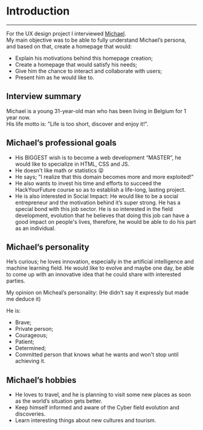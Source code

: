 # Introduction
---
For the UX design project I interviewed [Michael](https://github.com/Mika215).    
My main objective was to be able to fully understand Michael’s persona, and based on that, create a homepage that would:

* Explain his motivations behind this homepage creation;
* Create a homepage that would satisfy his needs;
* Give him the chance to interact and collaborate with users;
* Present him as he would like to.

## Interview summary

Michael is a young 31-year-old man who has been living in Belgium for 1 year now.   
His life motto is: ”Life is too short, discover and enjoy it!”.  

## Michael’s professional goals

* His BIGGEST wish is to become a web development “MASTER”, he would like to specialize in HTML, CSS and JS.
* He doesn't like math or statistics 😝
* He says; ”I realize that this domain becomes more and more exploited!”
* He also wants to invest his time and efforts to succeed the HackYourFuture course so as to establish a life-long, lasting project.
* He is also interested in Social Impact:
He would like to be a social entrepreneur and the motivation behind it’s super strong.
He has a special bond with this job sector. He is so interested in the field development, evolution that he believes that doing this job can have a good impact on people's lives, therefore, he would be able to do his part as an individual.

## Michael’s personality

He’s curious; he loves innovation, especially in the artificial intelligence and machine learning field. He would like to evolve and maybe one day, be able to come up with an innovative idea that he could share with interested  parties.

My opinion on Micheal’s personality:
(He didn't say it expressly but made me deduce it)  

He is:

* Brave;
* Private person;
* Courageous;
* Patient;
* Determined;
* Committed person that knows what he wants and won't stop until achieving it.

## Michael’s hobbies

* He loves to travel, and he is planning to visit some new places as soon as the world’s situation gets better.
* Keep himself informed and aware of the Cyber field evolution and discoveries.
* Learn interesting things about new cultures and tourism.
